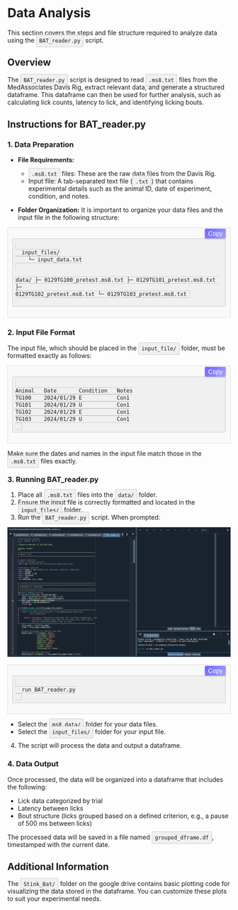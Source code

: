 # Data Analysis

This section covers the steps and file structure required to analyze data using the `BAT_reader.py` script.

## Overview

The `BAT_reader.py` script is designed to read `.ms8.txt` files from the MedAssociates Davis Rig, extract relevant data, and generate a structured dataframe. This dataframe can then be used for further analysis, such as calculating lick counts, latency to lick, and identifying licking bouts.

## Instructions for BAT_reader.py

### 1. Data Preparation

- **File Requirements:**
  - `.ms8.txt` files: These are the raw data files from the Davis Rig.
  - Input file: A tab-separated text file (`.txt`) that contains experimental details such as the animal ID, date of experiment, condition, and notes.
  
- **Folder Organization:**
  It is important to organize your data files and the input file in the following structure:

<div class="code-container">
  <button class="copy-button" onclick="copyCode('folder-organization')">Copy</button>
  <pre><code id="folder-organization">
  input_files/
    └─ input_data.txt
  
  data/
    ├─ 0129TG100_pretest.ms8.txt
    ├─ 0129TG101_pretest.ms8.txt
    ├─ 0129TG102_pretest.ms8.txt
    └─ 0129TG103_pretest.ms8.txt
  </code></pre>
</div>

### 2. Input File Format

The input file, which should be placed in the `input_file/` folder, must be formatted exactly as follows:

<div class="code-container">
  <button class="copy-button" onclick="copyCode('input-file-format')">Copy</button>
  <pre><code id="input-file-format">
Animal   Date       Condition   Notes
TG100    2024/01/29 E           Con1
TG101    2024/01/29 U           Con1
TG102    2024/01/29 E           Con1
TG103    2024/01/29 U           Con1
  </code></pre>
</div>

Make sure the dates and names in the input file match those in the `.ms8.txt` files exactly.

### 3. Running BAT_reader.py

1. Place all `.ms8.txt` files into the `data/` folder.
2. Ensure the input file is correctly formatted and located in the `input_files/` folder.
3. Run the `BAT_reader.py` script. When prompted:

![Bat_reader.py Workflow](images/example-image.png)

<div class="code-container">
  <button class="copy-button" onclick="copyCode('folder-organization')">Copy</button>
  <pre><code id="folder-organization">
  run BAT_reader.py
  </code></pre>
</div>

   - Select the `ms8_data/` folder for your data files.
   - Select the `input_files/` folder for your input file.
4. The script will process the data and output a dataframe.

### 4. Data Output

Once processed, the data will be organized into a dataframe that includes the following:
- Lick data categorized by trial
- Latency between licks
- Bout structure (licks grouped based on a defined criterion, e.g., a pause of 500 ms between licks)
  
The processed data will be saved in a file named `grouped_dframe.df`, timestamped with the current date.

## Additional Information

The `Stink_Bat/` folder on the google drive contains basic plotting code for visualizing the data stored in the dataframe. You can customize these plots to suit your experimental needs.

<!-- JavaScript -->
<script>
function copyCode(id) {
  var code = document.getElementById(id);
  var range = document.createRange();
  range.selectNode(code);
  window.getSelection().removeAllRanges();
  window.getSelection().addRange(range);
  document.execCommand('copy');
  window.getSelection().removeAllRanges();
  alert('Code copied to clipboard!');
}
</script>

<!-- CSS -->
<style>
.code-container {
  position: relative;
  padding: 10px;
  border: 1px solid #ddd;
  background-color: #f9f9f9;
  margin-bottom: 10px;
}

.copy-button {
  position: absolute;
  top: 2px; /* Adjusted to be slightly higher */
  right: 10px;
  padding: 3px 7px;
  font-size: 14px;
  cursor: pointer;
  background: linear-gradient(135deg, #6c63ff, #a3a1fc); /* Gradient background */
  color: white;
  border: none;
  border-radius: 2px; /* Rounded corners */
  box-shadow: 0 1px 4px rgba(0, 0, 0, 0.2); /* Shadow for depth */
  transition: background 0.3s, transform 0.2s; /* Smooth transitions */
}

.copy-button:hover {
  background: linear-gradient(135deg, #5a52d0, #9e9bfa); /* Slightly darker on hover */
  transform: scale(1.05); /* Slightly larger on hover */
}

pre, code {
  border: 1px solid #ccc; /* Grey border */
  background-color: #f0f0f0; /* Light grey background */
  padding: 6px;
  border-radius: 2px; /* Optional: for rounded corners */
}
</style>
